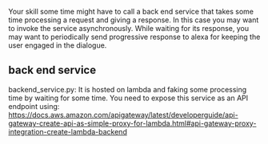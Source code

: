 Your skill some time might have to call a back end service that takes some time processing a request and giving a response. In this case you 
may want to invoke the service asynchronously. While waiting for its response, you may want to periodically send progressive response 
to alexa for keeping the user engaged in the dialogue.

## back end service

backend_service.py: It is hosted on lambda and faking some processing time by waiting for some time. You need to expose this service as an API endpoint using: https://docs.aws.amazon.com/apigateway/latest/developerguide/api-gateway-create-api-as-simple-proxy-for-lambda.html#api-gateway-proxy-integration-create-lambda-backend


